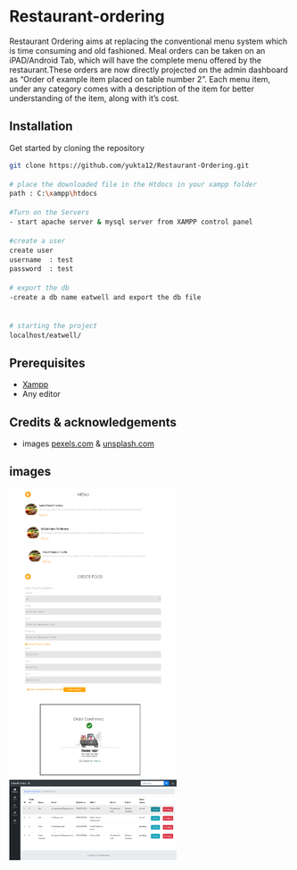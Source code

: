 # Restaurant-ordering

Restaurant Ordering aims at replacing the conventional menu system which is time consuming and old fashioned. Meal orders can be taken on an iPAD/Android Tab, which will have the complete menu offered by the restaurant.These orders are now directly projected on the admin dashboard as “Order of example item placed on table number 2”. Each menu item, under any category comes with a description of the item for better understanding of the item, along with it’s cost.

## Installation

Get started by cloning the repository

```bash
git clone https://github.com/yukta12/Restaurant-Ordering.git

# place the downloaded file in the Htdocs in your xampp folder
path : C:\xampp\htdocs

#Turn on the Servers
- start apache server & mysql server from XAMPP control panel

#create a user
create user
username  : test
password  : test

# export the db 
-create a db name eatwell and export the db file


# starting the project
localhost/eatwell/ 

```

## Prerequisites

- [Xampp](https://www.apachefriends.org/download.html)
- Any editor


## Credits & acknowledgements

- images [pexels.com](https://www.pexels.com/royalty-free-images/) & [unsplash.com](https://unsplash.com/)


## images
<img src="https://github.com/yukta12/Restaurant-Ordering/blob/master/images/show-menu.png" width="300">
<img src="https://github.com/yukta12/Restaurant-Ordering/blob/master/images/order-food.png" width="300">
<img src="https://github.com/yukta12/Restaurant-Ordering/blob/master/images/confirm-order.png" width="300">
<img src="https://github.com/yukta12/Restaurant-Ordering/blob/master/images/admin.png" width="300">



